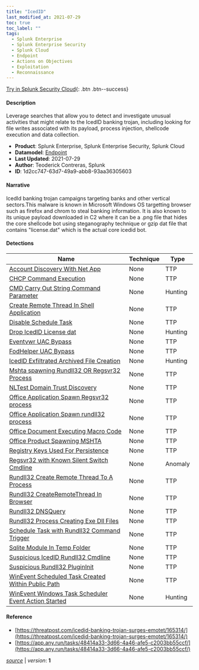 ```yaml
---
title: "IcedID"
last_modified_at: 2021-07-29
toc: true
toc_label: ""
tags:
  - Splunk Enterprise
  - Splunk Enterprise Security
  - Splunk Cloud
  - Endpoint
  - Actions on Objectives
  - Exploitation
  - Reconnaissance
---
```


[Try in Splunk Security Cloud](https://www.splunk.com/en_us/cyber-security.html){: .btn .btn--success}

#### Description

Leverage searches that allow you to detect and investigate unusual activities that might relate to the IcedID banking trojan, including looking for file writes associated with its payload, process injection, shellcode execution and data collection.

- **Product**: Splunk Enterprise, Splunk Enterprise Security, Splunk Cloud
- **Datamodel**: [Endpoint](https://docs.splunk.com/Documentation/CIM/latest/User/Endpoint)
- **Last Updated**: 2021-07-29
- **Author**: Teoderick Contreras, Splunk
- **ID**: 1d2cc747-63d7-49a9-abb8-93aa36305603

#### Narrative

IcedId banking trojan campaigns targeting banks and other vertical sectors.This malware is known in Microsoft Windows OS targetting browser such as firefox and chrom to steal banking information. It is also known to its unique payload downloaded in C2 where it can be a .png file that hides the core shellcode bot using steganography technique or gzip dat file that contains "license.dat" which is the actual core icedid bot.

#### Detections

| Name        | Technique   | Type         |
| ----------- | ----------- |--------------|
| [Account Discovery With Net App](/endpoint/account_discovery_with_net_app/) | None| TTP |
| [CHCP Command Execution](/endpoint/chcp_command_execution/) | None| TTP |
| [CMD Carry Out String Command Parameter](/endpoint/cmd_carry_out_string_command_parameter/) | None| Hunting |
| [Create Remote Thread In Shell Application](/endpoint/create_remote_thread_in_shell_application/) | None| TTP |
| [Disable Schedule Task](/endpoint/disable_schedule_task/) | None| TTP |
| [Drop IcedID License dat](/endpoint/drop_icedid_license_dat/) | None| Hunting |
| [Eventvwr UAC Bypass](/endpoint/eventvwr_uac_bypass/) | None| TTP |
| [FodHelper UAC Bypass](/endpoint/fodhelper_uac_bypass/) | None| TTP |
| [IcedID Exfiltrated Archived File Creation](/endpoint/icedid_exfiltrated_archived_file_creation/) | None| Hunting |
| [Mshta spawning Rundll32 OR Regsvr32 Process](/endpoint/mshta_spawning_rundll32_or_regsvr32_process/) | None| TTP |
| [NLTest Domain Trust Discovery](/endpoint/nltest_domain_trust_discovery/) | None| TTP |
| [Office Application Spawn Regsvr32 process](/endpoint/office_application_spawn_regsvr32_process/) | None| TTP |
| [Office Application Spawn rundll32 process](/endpoint/office_application_spawn_rundll32_process/) | None| TTP |
| [Office Document Executing Macro Code](/endpoint/office_document_executing_macro_code/) | None| TTP |
| [Office Product Spawning MSHTA](/endpoint/office_product_spawning_mshta/) | None| TTP |
| [Registry Keys Used For Persistence](/endpoint/registry_keys_used_for_persistence/) | None| TTP |
| [Regsvr32 with Known Silent Switch Cmdline](/endpoint/regsvr32_with_known_silent_switch_cmdline/) | None| Anomaly |
| [Rundll32 Create Remote Thread To A Process](/endpoint/rundll32_create_remote_thread_to_a_process/) | None| TTP |
| [Rundll32 CreateRemoteThread In Browser](/endpoint/rundll32_createremotethread_in_browser/) | None| TTP |
| [Rundll32 DNSQuery](/endpoint/rundll32_dnsquery/) | None| TTP |
| [Rundll32 Process Creating Exe Dll Files](/endpoint/rundll32_process_creating_exe_dll_files/) | None| TTP |
| [Schedule Task with Rundll32 Command Trigger](/endpoint/schedule_task_with_rundll32_command_trigger/) | None| TTP |
| [Sqlite Module In Temp Folder](/endpoint/sqlite_module_in_temp_folder/) | None| TTP |
| [Suspicious IcedID Rundll32 Cmdline](/endpoint/suspicious_icedid_rundll32_cmdline/) | None| TTP |
| [Suspicious Rundll32 PluginInit](/endpoint/suspicious_rundll32_plugininit/) | None| TTP |
| [WinEvent Scheduled Task Created Within Public Path](/endpoint/winevent_scheduled_task_created_within_public_path/) | None| TTP |
| [WinEvent Windows Task Scheduler Event Action Started](/endpoint/winevent_windows_task_scheduler_event_action_started/) | None| Hunting |

#### Reference

* [https://threatpost.com/icedid-banking-trojan-surges-emotet/165314/](https://threatpost.com/icedid-banking-trojan-surges-emotet/165314/)
* [https://app.any.run/tasks/48414a33-3d66-4a46-afe5-c2003bb55ccf/](https://app.any.run/tasks/48414a33-3d66-4a46-afe5-c2003bb55ccf/)



[*source*](https://github.com/splunk/security_content/tree/develop/stories/icedid.yml) \| *version*: **1**